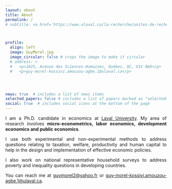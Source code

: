 ```yaml
---
layout: about
title: About
permalink: /
# subtitle: <a href='https://www.ulaval.ca/la-recherche/unites-de-recherche/centres-de-recherche-reconnus/centre-de-recherche-sur-les-risques-les-enjeux-economiques-et-les-politiques-publiques-crrep'>Affiliations</a>. Address. Contacts. Moto. Etc.



profile:
  align: left
  image: GuyMorel.jpg
  image_circular: false # crops the image to make it circular
  # address: >
  #   <p>1025, Avenue des Sciences-Humaines, Québec, QC, G1V 0A6</p>
  #   <p>guy-morel-kossivi.amouzou-agbe.1@ulaval.ca</p>




news: true  # includes a list of news items
selected_papers: false # includes a list of papers marked as "selected={true}"
social: true  # includes social icons at the bottom of the page
---
```

<p align="justify">
I am a Ph.D. candidate in economics at <a href="https://www.fss.ulaval.ca/economique" target="_blank">Laval University</a>. My area of research involves <b> micro-econometrics, labor economics, development economics and public economics</b>.
</p>

<p align="justify">
I use  both experimental and non-experimental methods to address
questions relating to taxation, welfare, productivity and human capital to help in the design
and implementation of effective economic policies.
</p>

<p align="justify">
I also work on national representative household surveys to address poverty and inequality questions in developing countries.
</p>

<p align="justify">
You can reach me at <a href = "mailto: guymorel2@yahoo.fr"> guymorel2@yahoo.fr</a> or <a href = "mailto: guy-morel-kossivi.amouzou-agbe.1@ulaval.ca"> guy-morel-kossivi.amouzou-agbe.1@ulaval.ca</a>.
</p>




<!-- Write your biography here. Tell the world about yourself. Link to your favorite [subreddit](http://reddit.com). You can put a picture in, too. The code is already in, just name your picture `prof_pic.jpg` and put it in the `img/` folder.

Put your address / P.O. box / other info right below your picture. You can also disable any these elements by editing `profile` property of the YAML header of your `_pages/about.md`. Edit `_bibliography/papers.bib` and Jekyll will render your [publications page](/al-folio/publications/) automatically.

Link to your social media connections, too. This theme is set up to use [Font Awesome icons](http://fortawesome.github.io/Font-Awesome/) and [Academicons](https://jpswalsh.github.io/academicons/), like the ones below. Add your Facebook, Twitter, LinkedIn, Google Scholar, or just disable all of them. -->

